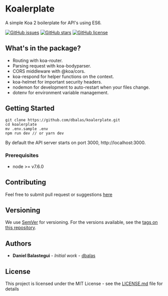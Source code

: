 # Koalerplate

A simple Koa 2 boilerplate for API's using ES6.

[![GitHub issues](https://img.shields.io/github/issues/dbalas/koalerplate.svg?style=flat-square)](https://github.com/dbalas/koalerplate/issues)
[![GitHub stars](https://img.shields.io/github/stars/dbalas/koalerplate.svg?style=flat-square)](https://github.com/dbalas/koalerplate/stargazers)
[![GitHub license](https://img.shields.io/github/license/dbalas/koalerplate.svg?style=flat-square)](https://github.com/dbalas/koalerplate/blob/master/LICENSE.md)

## What's in the package?

* Routing with koa-router.
* Parsing request with koa-bodyparser.
* CORS middleware with @koa/cors.
* koa-respond for helper functions on the context.
* koa-helmet for important security headers.
* nodemon for development to auto-restart when your files change.
* dotenv for environment variable management.

## Getting Started

```
git clone https://github.com/dbalas/koalerplate.git
cd koalerplate
mv .env.sample .env
npm run dev // or yarn dev
```

By default the API server starts on port 3000, http://localhost:3000.

### Prerequisites

* node >= v7.6.0

## Contributing

Feel free to submit pull request or suggestions [here](https://github.com/dbalas/koalerplate/issues/new)

## Versioning

We use [SemVer](http://semver.org/) for versioning. For the versions available, see the [tags on this repository](https://github.com/dbalas/koalerplate/tags).

## Authors

* **Daniel Balastegui** - *Initial work* - [dbalas](https://github.com/dbalas)

## License

This project is licensed under the MIT License - see the [LICENSE.md](LICENSE.md) file for details
